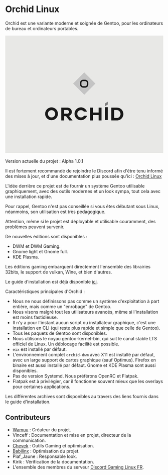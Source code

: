 # Orchid Linux 

Orchid est une variante moderne et soignée de Gentoo, pour les ordinateurs de bureau et ordinateurs portables.

![Orchid Logo](img/ORCHID_LOGO.png)

Version actuelle du projet : Alpha 1.0.1

Il est fortement recommandé de rejoindre le Discord afin d'être tenu informé des mises à jour, et d'une documentation plus poussée qu'ici : [Orchid Linux](https://discord.gg/DeRhvP7M)

L'idée derrière ce projet est de fournir un système Gentoo utilisable graphiquement, avec des outils modernes et un look sympa, tout cela avec une installation rapide.

Pour rappel, Gentoo n'est pas conseillée si vous êtes débutant sous Linux, néanmoins, son utilisation est très pédagogique.

Attention, même si le projet est déployable et utilisable couramment, des problèmes peuvent survenir.

De nouvelles éditions sont disponibles :

- DWM et DWM Gaming.
- Gnome light et Gnome full.
- KDE Plasma.

Les éditions gaming embarquent directement l'ensemble des librairies 32bits, le support de vulkan, Wine, et bien d'autres.

Le guide d'installation est déjà disponible [ici](https://github.com/juliiine/orchid/blob/main/Installation.md).

Caractéristiques principales d'Orchid :

- Nous ne nous définissons pas comme un système d'exploitation à part entière, mais comme un "enrobage" de Gentoo. 
- Nous visons malgré tout les utilisateurs avancés, même si l'installation est moins fastidieuse.
- Il n'y a pour l'instant aucun script ou installateur graphique, c'est une installation en CLI (qui reste plus rapide et simple que celle de Gentoo).
- Tous les paquets de Gentoo sont disponibles.
- Nous utilisons le noyau gentoo-kernel-bin, qui suit le canal stable LTS officiel de Linux. Un déblocage facilité est possible.
- `eix` est installé par défaut.
- L'environnement complet `orchid-dwm` avec X11 est installé par défaut, avec un large support de cartes graphique (sauf Optimus). Firefox en binaire est aussi installé par défaut. Gnome et KDE Plasma sont aussi disponibles.
- Pas de version Systemd. Nous préférons OpenRC et Flatpak. 
- Flatpak est à privilégier, car il fonctionne souvent mieux que les overlays pour certaines applications.


Les différentes archives sont disponibles au travers des liens fournis dans le guide d'installation.

## Contributeurs

- [Wamuu](https://github.com/wamuu-sudo) : Créateur du projet.
- Vinceff : Documentation et mise en projet, directeur de la communication.
- [Chevek](https://github.com/sevmek) : Outils Gaming et optimisation.
- [Babilinx](https://github.com/babilinx) : Optimisation du projet.
- Piaf_Jaune : Responsable look.
- Kirik : Vérification de la documentation.
- L'ensemble des membres du serveur [Discord Gaming Linux FR](https://discord.gg/KAzznM4Fnb).
